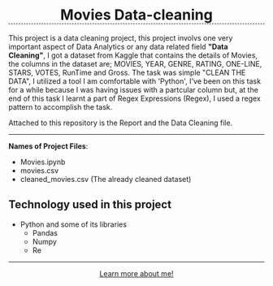 <h1 style="text-align: center; border-bottom: 1px dashed">Movies Data-cleaning</h1>

This project is a data cleaning project, this project involvs one very important aspect of Data Analytics or any data related field <b>"Data Cleaning"</b>, I got a dataset from Kaggle that contains the details of Movies, the columns in the dataset are; MOVIES, YEAR, GENRE, RATING, ONE-LINE, STARS, VOTES, RunTime and Gross. The task was simple "CLEAN THE DATA", I utilized a tool I am comfortable with 'Python', I've been on this task for a while because I was having issues with a partcular column but, at the end of this task I learnt a part of Regex Expressions (Regex), I used a regex pattern to accomplish the task.

Attached to this repository is the Report and the Data Cleaning file.
<hr>
<b>Names of Project Files</b>:
<ul>
<li>Movies.ipynb
<li>movies.csv
<li>cleaned_movies.csv (The already cleaned dataset)
</ul>

## Technology used in this project
<ul>
<li> Python and some of its libraries
<ul>
<li> Pandas
<li> Numpy
<li> Re
</ul>
</ul>
<hr>
<div style="text-align: center;">
<a href="https://oluwaseun-ogundeko.netlify.app/">Learn more about me!</a>
</div>
